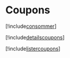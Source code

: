# Coupons

[!include[consommer](coupons.consommer.autogen.md)]

[!include[detailscoupons](coupons.detailscoupons.autogen.md)]

[!include[listercoupons](coupons.listercoupons.autogen.md)]








